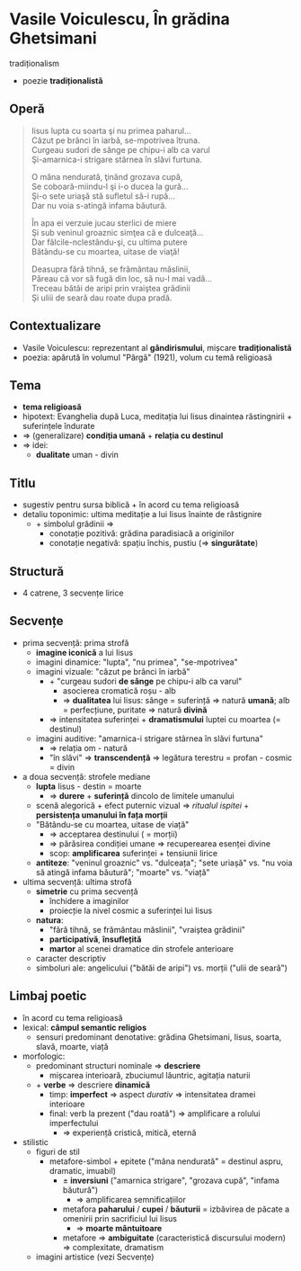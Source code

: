 Vasile Voiculescu, În grădina Ghetsimani
===
tradiționalism

* poezie **tradiționalistă**

## Operă

> Iisus lupta cu soarta şi nu primea paharul...  
> Căzut pe brânci în iarbă, se-mpotrivea îtruna.  
> Curgeau sudori de sânge pe chipu-i alb ca varul  
> Şi-amarnica-i strigare stârnea în slăvi furtuna.  
>  
> O mâna nendurată, ţinând grozava cupă,  
> Se coboară-miindu-l şi i-o ducea la gură...  
> Şi-o sete uriaşă stă sufletul să-i rupă...  
> Dar nu voia s-atingă infama băutură.  
>  
> În apa ei verzuie jucau sterlici de miere  
> Şi sub veninul groaznic simţea că e dulceaţă...  
> Dar fălcile-nclestându-şi, cu ultima putere  
> Bătându-se cu moartea, uitase de viaţă!  
>  
> Deasupra fără tihnă, se frământau măslinii,  
> Păreau că vor să fugă din loc, să nu-l mai vadă...  
> Treceau bătăi de aripi prin vraiştea grădinii  
> Şi uliii de seară dau roate dupa pradă.

## Contextualizare

* Vasile Voiculescu: reprezentant al **gândirismului**, mișcare **tradiționalistă**
* poezia: apărută în volumul "Pârgă" (1921), volum cu temă religioasă

## Tema

* **tema religioasă**
* hipotext: Evanghelia după Luca, meditația lui Iisus dinaintea răstingnirii + suferințele îndurate
* ⇒ (generalizare) **condiția umană** + **relația cu destinul**
* ⇒ idei:
	* **dualitate** uman - divin

## Titlu

* sugestiv pentru sursa biblică + în acord cu tema religioasă
* detaliu toponimic: ultima meditație a lui Iisus înainte de răstignire
	* \+ simbolul grădinii ⇒
		* conotație pozitivă: grădina paradisiacă a originilor
		* conotație negativă: spațiu închis, pustiu (⇒ **singurătate**)

## Structură

* 4 catrene, 3 secvențe lirice

## Secvențe

* prima secvență: prima strofă
	* **imagine iconică** a lui Iisus
	* imagini dinamice: "lupta", "nu primea", "se-mpotrivea"
	* imagini vizuale: "căzut pe brânci în iarbă"
		* \+ "curgeau sudori **de sânge** pe chipu-i alb ca varul"
			* asocierea cromatică roșu - alb
			* ⇒ **dualitatea** lui Iisus: sânge = suferință ⇒ natură **umană**; alb = perfecțiune, puritate ⇒ natură **divină**
		* ⇒ intensitatea suferinței + **dramatismului** luptei cu moartea (= destinul)
	* imagini auditive: "amarnica-i strigare stârnea în slăvi furtuna"
		* ⇒ relația om - natură
		* "în slăvi" ⇒ **transcendență** ⇒ legătura terestru = profan - cosmic = divin
* a doua secvență: strofele mediane
	* **lupta** Iisus - destin = moarte
		* ⇒ **durere** + **suferință** dincolo de limitele umanului
	* scenă alegorică + efect puternic vizual ⇒ *ritualul ispitei* + **persistența umanului în fața morții**
	* "Bătându-se cu moartea, uitase de viață"
		* ⇒ acceptarea destinului ( = morții)
		* ⇒ părăsirea condiției umane ⇒ recuperearea esenței divine
		* scop: **amplificarea** suferinței + tensiunii lirice
	* **antiteze**: "veninul groaznic" vs. "dulceața"; "sete uriașă" vs. "nu voia să atingă infama băutură"; "moarte" vs. "viață"
* ultima secvență: ultima strofă
	* **simetrie** cu prima secvență
		* închidere a imaginilor
		* proiecție la nivel cosmic a suferinței lui Iisus
	* **natura**:
		* "fără tihnă, se frământau măslinii", "vraiștea grădinii"
		* **participativă**, **însuflețită**
		* **martor** al scenei dramatice din strofele anterioare
	* caracter descriptiv
	* simboluri ale: angelicului ("bătăi de aripi") vs. morții ("ulii de seară")

## Limbaj poetic

* în acord cu tema religioasă
* lexical: **câmpul semantic religios**
	* sensuri predominant denotative: grădina Ghetsimani, Iisus, soarta, slavă, moarte, viață
* morfologic:
	* predominant structuri nominale ⇒ **descriere**
		* mișcarea interioară, zbuciumul lăuntric, agitația naturii
	* \+ **verbe** ⇒ descriere **dinamică**
		* timp: **imperfect** ⇒ aspect *durativ* ⇒ intensitatea dramei interioare
		* final: verb la prezent ("dau roată") ⇒ amplificare a rolului imperfectului
			* ⇒ experiență cristică, mitică, eternă
* stilistic
	* figuri de stil
		* metafore-simbol + epitete ("mâna nendurată" = destinul aspru, dramatic, imuabil)
			* ± **inversiuni** ("amarnica strigare", "grozava cupă", "infama băutură")
				* ⇒ amplificarea semnificațiilor
			* metafora **paharului** / **cupei** / **băuturii** = izbăvirea de păcate a omenirii prin sacrificiul lui Iisus
				* ⇒ **moarte mântuitoare**
			* metafore ⇒ **ambiguitate** (caracteristică discursului modern) ⇒ complexitate, dramatism
	* imagini artistice (vezi Secvențe)